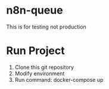 # n8n-queue
This is for testing not production

# Run Project 
1. Clone this git repository
2. Modify environment
3. Run command:  docker-compose up 
